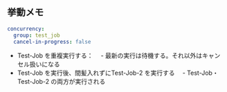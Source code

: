 ## 挙動メモ

```yml
concurrency:
  group: test_job
  cancel-in-progress: false
```

- Test-Job を重複実行する：
　- 最新の実行は待機する。それ以外はキャンセル扱いになる
- Test-Job を実行後、間髪入れずにTest-Job-2 を実行する
　- Test-Job・Test-Job-2 の両方が実行される
